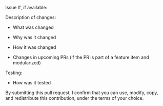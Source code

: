 Issue #, if available:

Description of changes:

* What was changed

* Why was it changed

* How it was changed

* Changes in upcoming PRs (if the PR is part of a feature item and modularized)

Testing:

* How was it tested

By submitting this pull request, I confirm that you can use, modify, copy, and redistribute this contribution, under the terms of your choice.
